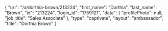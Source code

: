{
    "url": "\/a\/dorthia-brown\/213224",
    "first_name": "Dorthia",
    "last_name": "Brown",
    "id": "213224",
    "login_id": "1759121",
    "data": {
        "profilePhoto": null,
        "job_title": "Sales Associate"
    },
    "type": "captivate",
    "layout": "ambassador",
    "title": "Dorthia Brown"
}